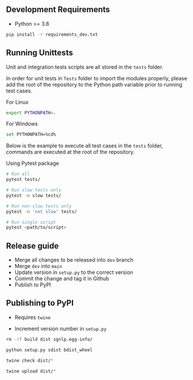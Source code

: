 ## Development Requirements

* Python >= 3.8

```sh
pip install -r requirements_dev.txt
```

## Running Unittests

Unit and integration tests scripts are all stored in the `tests` folder.

In order for unit tests in `Tests` folder to import the modules properly, please add the root of the repository to the 
Python path variable  prior to running test cases.

For Linux

```sh
export PYTHONPATH=.
```

For Windows

```sh
set PYTHONPATH=%cd%
```

Below is the example to execute all test cases in the `tests` folder, commands are executed at the root
of the repository.

Using Pytest package

```sh
# Run all
pytest tests/

# Run slow tests only
pytest -m slow tests/

# Run non-slow tests only
pytest -m 'not slow' tests/

# Run single script
pytest <path/to/script>
```

## Release guide

- Merge all changes to be released into `dev` branch
- Merge `dev` into `main`
- Update version in `setup.py` to the correct version
- Commit the change and tag it in Github
- Publish to PyPI

## Publishing to PyPI

- Requires `twine`

- Increment version number in `setup.py`

```sh
rm -rf build dist sgnlp.egg-info/

python setup.py sdist bdist_wheel

twine check dist/*

twine upload dist/*
```
